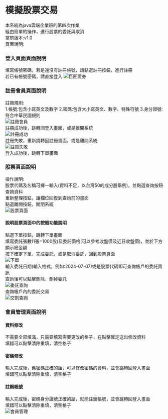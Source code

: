 # 模擬股票交易
本系統為java雲端企業班的第四次作業<br>
經由簡單的操作，進行股票的委託與取消<br>
當前版本:v1.0<br>
頁面說明:<br>
### 登入頁面頁面說明<br>
填寫帳號密碼，若是還沒有註冊帳號，請點選註冊按鈕，進行註冊<br>
若已有帳號密碼，請直接登入
![巨匠證券](巨匠證券.png)<br>
### 註冊會員頁面說明<br>
註冊規則:<br>
1.帳號:包含小寫英文及數字 2.密碼:包含大小寫英文、數字、特殊符號 3.身分證號:符合中華民國規則<br>
![註冊會員](註冊會員.png)<br>
註冊成功後，跳轉回登入畫面，或是離開系統<br>
![註冊成功](註冊成功.png)<br>
註冊失敗，重新跳轉回註冊畫面，或是離開系統<br>
![註冊失敗](註冊失敗.png)<br>
登入成功後，跳轉下單畫面<br>
### 股票頁面說明<br>
操作說明:<br>
股票代碼及名稱可擇一輸入(資料不足，以台灣50的成分股舉例)，並點選查詢按鈕查詢資料<br>
重新整理按鈕，讓欄位回復到查詢前的畫面<br>
點選離開按鈕，關閉系統<br>
![股票頁面](股票頁面.png)<br>
#### 說明股票頁面中的按鈕功能說明<br>
點選下單按鈕，跳轉下單畫面<br>
填寫委託張數(1張=1000股)及委託價格(可以參考收盤價及近日收盤價)，並於下方顯示總金額<br>
按下確定下單，完成委託，或是取消委託，回到股票頁面<br>
![下單](下單.png)<br>
輸入委託日期(輸入格式，例如:2024-07-07)或是股票代碼即可查詢帳戶的委託資訊<br>
查詢後可以點擊刪除，刪掉委託<br>
![委託查詢](委託查詢.png)<br>
查詢帳戶內的委託交易<br>
![交割查詢](交割查詢.png)<br>
### 會員管理頁面說明<br>
#### 資料修改<br>
不需要全部填滿，只需要填寫需要更改的格子，在點擊確定送出修改資料<br>
填錯可以點擊清除重填，清空格子<br>
#### 密碼修改<br>
輸入完成後，舊密碼正確的話，可以修改密碼的資料，並會跳轉回登入畫面<br>
填錯可以點擊清除重填，清空格子<br>
#### 註銷帳號<br>
輸入完成後，密碼身分證號正確的話，就能註銷帳號，並會跳轉回登入畫面<br>
填錯可以點擊清除重填，清空格子<br>
![會員管理](會員管理.png)<br>




